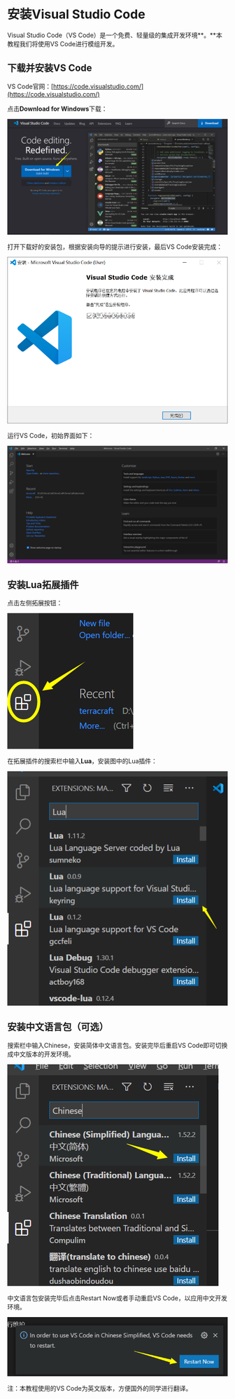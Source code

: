# 安装Visual Studio Code

Visual Studio Code（VS Code）是一个免费、轻量级的集成开发环境**。**本教程我们将使用VS Code进行模组开发。

## 下载并安装VS Code

VS Code官网：[https://code.visualstudio.com/](https://code.visualstudio.com/)

点击**Download for Windows**下载：

![](../../../.gitbook/assets/image%20%282%29.png)

打开下载好的安装包，根据安装向导的提示进行安装，最后VS Code安装完成：

![](../../../.gitbook/assets/image%20%281%29.png)

运行VS Code，初始界面如下：

![](../../../.gitbook/assets/image%20%286%29.png)

## **安装Lua拓展插件**

点击左侧拓展按钮：

![](../../../.gitbook/assets/image%20%287%29.png)

在拓展插件的搜索栏中输入**Lua**，安装图中的Lua插件：

![](../../../.gitbook/assets/image%20%289%29.png)

## **安装中文语言包（可选）**

搜索栏中输入Chinese，安装简体中文语言包。安装完毕后重启VS Code即可切换成中文版本的开发环境。

![](../../../.gitbook/assets/image%20%284%29.png)

中文语言包安装完毕后点击Restart Now或者手动重启VS Code，以应用中文开发环境。

![](../../../.gitbook/assets/image%20%288%29.png)

注：本教程使用的VS Code为英文版本，方便国外的同学进行翻译。

